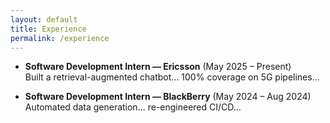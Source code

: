 ```yaml
---
layout: default
title: Experience
permalink: /experience
---
```

- **Software Development Intern — Ericsson** (May 2025 – Present)  
  Built a retrieval-augmented chatbot… 100% coverage on 5G pipelines…

- **Software Development Intern — BlackBerry** (May 2024 – Aug 2024)  
  Automated data generation… re-engineered CI/CD…
